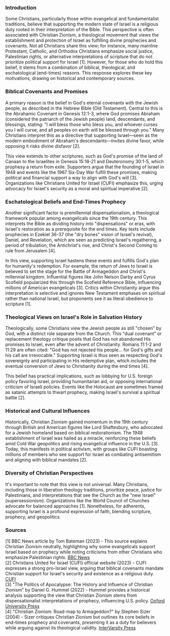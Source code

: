 ### Introduction
Some Christians, particularly those within evangelical and fundamentalist traditions, believe that supporting the modern state of Israel is a religious duty rooted in their interpretation of the Bible. This perspective is often associated with Christian Zionism, a theological movement that views the establishment and protection of Israel as fulfilling divine prophecies and covenants. Not all Christians share this view; for instance, many mainline Protestant, Catholic, and Orthodox Christians emphasize social justice, Palestinian rights, or alternative interpretations of scripture that do not prioritize political support for Israel [1]. However, for those who do hold this belief, it stems from a combination of biblical, theological, and eschatological (end-times) reasons. This response explores these key motivations, drawing on historical and contemporary sources.

### Biblical Covenants and Promises
A primary reason is the belief in God's eternal covenants with the Jewish people, as described in the Hebrew Bible (Old Testament). Central to this is the Abrahamic Covenant in Genesis 12:1-3, where God promises Abraham (considered the patriarch of the Jewish people) land, descendants, and blessings, stating: "I will bless those who bless you, and whoever curses you I will curse; and all peoples on earth will be blessed through you." Many Christians interpret this as a directive that supporting Israel—seen as the modern embodiment of Abraham's descendants—invites divine favor, while opposing it risks divine disfavor [2].

This view extends to other scriptures, such as God's promise of the land of Canaan to the Israelites in Genesis 15:18-21 and Deuteronomy 30:1-5, which prophesy a return from exile. Supporters argue that the founding of Israel in 1948 and events like the 1967 Six-Day War fulfill these promises, making political and financial support a way to align with God's will [3]. Organizations like Christians United for Israel (CUFI) emphasize this, urging advocacy for Israel's security as a moral and spiritual imperative [2].

### Eschatological Beliefs and End-Times Prophecy
Another significant factor is premillennial dispensationalism, a theological framework popular among evangelicals since the 19th century. This interprets the Bible as dividing history into "dispensations" or eras, with Israel's restoration as a prerequisite for the end times. Key texts include prophecies in Ezekiel 36-37 (the "dry bones" vision of Israel's revival), Daniel, and Revelation, which are seen as predicting Israel's regathering, a period of tribulation, the Antichrist's rise, and Christ's Second Coming to rule from Jerusalem [4].

In this view, supporting Israel hastens these events and fulfills God's plan for humanity's redemption. For example, the return of Jews to Israel is believed to set the stage for the Battle of Armageddon and Christ's millennial kingdom. Influential figures like John Nelson Darby and Cyrus Scofield popularized this through the Scofield Reference Bible, influencing millions of American evangelicals [3]. Critics within Christianity argue this interpretation is selective and ignores New Testament emphases on spiritual rather than national Israel, but proponents see it as literal obedience to scripture [1].

### Theological Views on Israel's Role in Salvation History
Theologically, some Christians view the Jewish people as still "chosen" by God, with a distinct role separate from the Church. This "dual covenant" or replacement theology critique posits that God has not abandoned His promises to Israel, even after the advent of Christianity. Romans 11:1-2 and 11:29 are often cited: "God has not rejected his people... for God's gifts and his call are irrevocable." Supporting Israel is thus seen as respecting God's sovereignty and participating in His redemptive plan, which includes the eventual conversion of Jews to Christianity during the end times [4].

This belief has practical implications, such as lobbying for U.S. foreign policy favoring Israel, providing humanitarian aid, or opposing international criticism of Israeli policies. Events like the Holocaust are sometimes framed as satanic attempts to thwart prophecy, making Israel's survival a spiritual battle [2].

### Historical and Cultural Influences
Historically, Christian Zionism gained momentum in the 19th century through British and American figures like Lord Shaftesbury, who advocated for a Jewish homeland based on biblical restorationism. The 1948 establishment of Israel was hailed as a miracle, reinforcing these beliefs amid Cold War geopolitics and rising evangelical influence in the U.S. [3]. Today, this manifests in political activism, with groups like CUFI boasting millions of members who see support for Israel as combating antisemitism and aligning with biblical mandates [2].

### Diversity of Christian Perspectives
It's important to note that this view is not universal. Many Christians, including those in liberation theology traditions, prioritize peace, justice for Palestinians, and interpretations that see the Church as the "new Israel" (supersessionism). Organizations like the World Council of Churches advocate for balanced approaches [1]. Nonetheless, for adherents, supporting Israel is a profound expression of faith, blending scripture, prophecy, and geopolitics.

### Sources
[1] BBC News article by Tom Bateman (2023) - This source explains Christian Zionism neutrally, highlighting why some evangelicals support Israel based on prophecy while noting criticisms from other Christians who emphasize Palestinian rights. [BBC News](https://www.bbc.com/news/world-us-canada-67049845)  
[2] Christians United for Israel (CUFI) official website (2023) - CUFI expresses a strong pro-Israel view, arguing that biblical covenants mandate Christian support for Israel's security and existence as a religious duty. [CUFI](https://cufi.org/)  
[3] "The Politics of Apocalypse: The History and Influence of Christian Zionism" by Daniel G. Hummel (2022) - Hummel provides a historical analysis supporting the view that Christian Zionism stems from dispensationalist interpretations of prophecy, influencing U.S. policy. [Oxford University Press](https://global.oup.com/academic/product/the-politics-of-apocalypse-9780197619063)  
[4] "Christian Zionism: Road-map to Armageddon?" by Stephen Sizer (2004) - Sizer critiques Christian Zionism but outlines its core beliefs in end-times prophecy and covenants, presenting it as a duty for believers while arguing against its theological validity. [InterVarsity Press](https://ivpress.com/christian-zionism)